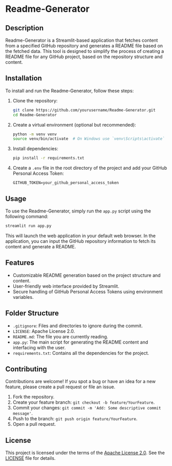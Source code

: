 # Readme-Generator

## Description
Readme-Generator is a Streamlit-based application that fetches content from a specified GitHub repository and generates a README file based on the fetched data. This tool is designed to simplify the process of creating a README file for any GitHub project, based on the repository structure and content.

## Installation
To install and run the Readme-Generator, follow these steps:

1. Clone the repository:
   ```bash
   git clone https://github.com/yourusername/Readme-Generator.git
   cd Readme-Generator
   ```

2. Create a virtual environment (optional but recommended):
   ```bash
   python -m venv venv
   source venv/bin/activate  # On Windows use `venv\Scripts\activate`
   ```

3. Install dependencies:
   ```bash
   pip install -r requirements.txt
   ```

4. Create a `.env` file in the root directory of the project and add your GitHub Personal Access Token:
   ```
   GITHUB_TOKEN=your_github_personal_access_token
   ```

## Usage
To use the Readme-Generator, simply run the `app.py` script using the following command:
```bash
streamlit run app.py
```
This will launch the web application in your default web browser. In the application, you can input the GitHub repository information to fetch its content and generate a README.

## Features
- Customizable README generation based on the project structure and content.
- User-friendly web interface provided by Streamlit.
- Secure handling of GitHub Personal Access Tokens using environment variables.

## Folder Structure
- `.gitignore`: Files and directories to ignore during the commit.
- `LICENSE`: Apache License 2.0.
- `README.md`: The file you are currently reading.
- `app.py`: The main script for generating the README content and interfacing with the user.
- `requirements.txt`: Contains all the dependencies for the project.

## Contributing
Contributions are welcome! If you spot a bug or have an idea for a new feature, please create a pull request or file an issue.

1. Fork the repository.
2. Create your feature branch: `git checkout -b feature/YourFeature`.
3. Commit your changes: `git commit -m 'Add: Some descriptive commit message'`.
4. Push to the branch: `git push origin feature/YourFeature`.
5. Open a pull request.

## License
This project is licensed under the terms of the [Apache License 2.0](LICENSE). See the [LICENSE](LICENSE) file for details.